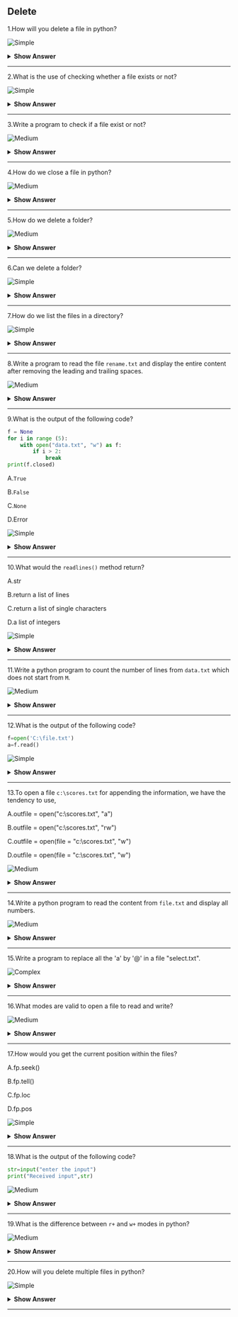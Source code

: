 ## Delete

1.How will you delete a file in python?

![Simple](https://github.com/revaturelabs/interviewquestions/blob/dev/ComplexityTags/simple%20(2).svg)

<details><summary><b>Show Answer</b></summary>
    <blockquote>

 - Many a times you need to delete the file instead of closing it.
 - If you try to delete the file which is not present, it will `throw` an Input Output error.

```python
import os
#delete file
os.remove("File.txt")
```

> The remove objects and path are described in the os module and hence it is to be imported.
        
</blockquote>

</details>

---

2.What is the use of checking whether a file exists or not?

![Simple](https://github.com/revaturelabs/interviewquestions/blob/dev/ComplexityTags/simple%20(2).svg)

<details><summary><b>Show Answer</b></summary>

> To avoid obtaining an error, we would possibly need to check if the file exists before trying to delete it.

</details>

---

3.Write a program to check if a file exist or not?

![Medium](https://github.com/revaturelabs/interviewquestions/blob/dev/ComplexityTags/Medium%20(2).svg)

<details><summary><b>Show Answer</b></summary>
    
> If we want to check whether the given file exists, we could use `.exists("file_name")`

```python
import os
if os.path.exists("my_file.txtt"):
    os.remove("my_file.txtt")
else:
    print("the file doesn't exist")
```

</details>

---

4.How do we close a file in python?

![Medium](https://github.com/revaturelabs/interviewquestions/blob/dev/ComplexityTags/Medium%20(2).svg)

<details><summary><b>Show Answer</b></summary>
    <blockquote>

```python
open("myFile.txt", "r") as fObj
#perform file operations
fObj.close()
```

 - It is always a good practice to close the file after using it.

Or else,
 - We can use "with" statement while opening the file. We don’t have to explicitly close the file object. As soon as the pointer goes out of the 'with' statement block, the file object is closed.
  
```python
with open("myFile.txt", "r") as fObj:
#perform file operations
#file is closed automatically
```

</blockquote>        
</details>

---

5.How do we delete a folder?

![Medium](https://github.com/revaturelabs/interviewquestions/blob/dev/ComplexityTags/Medium%20(2).svg)

<details><summary><b>Show Answer</b></summary>

> - In python, to delete a folder, we can use `os.rmdir()` method.
> - This `os.rmdir()` methos is used to delete only the empty folders.  
  
```python
import os
os.rmdir("folder_name")
```

</details>

---

6.Can we delete a folder?

![Simple](https://github.com/revaturelabs/interviewquestions/blob/dev/ComplexityTags/simple%20(2).svg)

<details><summary><b>Show Answer</b></summary>

> Yes,we can delete/remove a folder.But,you can remove only empty folders.
> We can't delete the folder which contains content inside the folder.

</details>

---

7.How do we list the files in a directory?

![Simple](https://github.com/revaturelabs/interviewquestions/blob/dev/ComplexityTags/simple%20(2).svg)

<details><summary><b>Show Answer</b></summary>

> To list all the files or directories from a particular path, we can use `os.listdir()` method.

```python
import os
for x in os.listdir('_'):
    print(x)
```

</details>

---

8.Write a program to read the file `rename.txt` and display the entire content after removing the leading and trailing spaces.

![Medium](https://github.com/revaturelabs/interviewquestions/blob/dev/ComplexityTags/Medium%20(2).svg)

<details><summary><b>Show Answer</b></summary>
    <blockquote>

```python
f = open("star.txt", "r")
d = f.readlines()
for i in d:
    print(i.strip())
f.close()
```
    
<details><summary> <b>Explanation</b> </summary>
    
> In the above program, we need to first read the file. After removing spaces, diplay the entire content in the file `rename.txt`.
    
</details>
    </details>

---

9.What is the output of the following code?

```python
f = None
for i in range (5):
    with open("data.txt", "w") as f:
        if i > 2:
            break
print(f.closed)
```

A.`True`

B.`False`

C.`None`

D.Error

![Simple](https://github.com/revaturelabs/interviewquestions/blob/dev/ComplexityTags/simple%20(2).svg)

<details><summary><b>Show Answer</b></summary>

> Option A.`True`

<details><summary><b>Explanation</b></summary>

> The `WITH` statement which is used to open file, guarantees that the file object is closed once the `with` block exits.

</details>
</details>

---

10.What would the `readlines()` method return?

A.str

B.return a list of lines

C.return a list of single characters

D.a list of integers

![Simple](https://github.com/revaturelabs/interviewquestions/blob/dev/ComplexityTags/simple%20(2).svg)

<details><summary><b>Show Answer</b></summary>

> Option B.return a list of lines

<details><summary><b>Explanation</b></summary>

> Every line is stored in a list and it will be returned.

</details>
</details>

---

11.Write a python program to count the number of lines from `data.txt` which does not start from `M`.

![Medium](https://github.com/revaturelabs/interviewquestions/blob/dev/ComplexityTags/Medium%20(2).svg)

<details><summary><b>Show Answer</b></summary>
    <blockquote>

```python
file=open("data.txt")
d=f.readlines()
count=0
for i in d:
     if i[0] != 'M':
         count=count+1
print("Total lines are :", count)
```

<details><summary> <b>Explanation</b> </summary>
    
- To count number of lines from `data.txt`, we can use `readlines()` method and then count the number of lines which doesn't start from M.
    
    </details>
</details>

---

12.What is the output of the following code?

```python
f=open('C:\file.txt')
a=f.read()
```

![Simple](https://github.com/revaturelabs/interviewquestions/blob/dev/ComplexityTags/simple%20(2).svg)

<details><summary><b>Show Answer</b></summary>

> It will read the content from the `file.txt` until the end of the file.

<details><summary><b>Explanation</b></summary>

> The `read()` method reads all the contents from the file.

</details>
</details>

---

13.To open a file `c:\scores.txt` for appending the information, we have the tendency to use,

A.outfile = open("c:\\scores.txt", "a")

B.outfile = open("c:\\scores.txt", "rw")

C.outfile = open(file = "c:\scores.txt", "w")

D.outfile = open(file = "c:\\scores.txt", "w")

![Medium](https://github.com/revaturelabs/interviewquestions/blob/dev/ComplexityTags/Medium%20(2).svg)

<details><summary><b>Show Answer</b></summary>

> Option A. `outfile = open("c:\\scores.txt", "a")`

<details><summary><b>Explanation</b></summary>

> It is used to indicate the data to be appended.

</details>
</details>

---

14.Write a python program to read the content from `file.txt` and display all numbers.

![Medium](https://github.com/revaturelabs/interviewquestions/blob/dev/ComplexityTags/Medium%20(2).svg)

<details><summary><b>Show Answer</b></summary>
    <blockquote>

```python
file = open("file.txt", "r")
d = file.read()
for i in d:
  if i.isdigit():
    print(i)
file.close()
```
<details><summary> <b>Explanation</b> </summary>
    
- To read the content from file `file.txt`, use `read()` method and to display all the numbers from the file, use `isdigit()` method.
    
</details>       
</details>

---

15.Write a program to replace all the 'a' by '@' in a file "select.txt".

![Complex](https://github.com/revaturelabs/interviewquestions/blob/dev/ComplexityTags/Complex%20(2).svg)

<details><summary><b>Show Answer</b></summary>
    <blockquote>

```python
f = open("select.txt", "r")
d = f.read()
d = d.replace('a', '@')
f.close()
f=open("select.txt", "w")
f.write(d)
f.close()
```
    
<details><summary> <b>Explanation</b> </summary>
    
- To replace one character with another character, we use `.replace()` method.
    
</details>       
</details>

---

16.What modes are valid to open a file to read and write?

![Medium](https://github.com/revaturelabs/interviewquestions/blob/dev/ComplexityTags/Medium%20(2).svg)

<details><summary><b>Show Answer</b></summary>
<blockquote>

 1.r+

 2.w+

 3.wb+
   
  </blockquote>

<details><summary><b>Explanation</b></summary>

> To open the files in read-write operations, `+` is used to append to file mode.

</details>
</details>

---

17.How would you get the current position within the files?

A.fp.seek()

B.fp.tell()

C.fp.loc

D.fp.pos

![Simple](https://github.com/revaturelabs/interviewquestions/blob/dev/ComplexityTags/simple%20(2).svg)

<details><summary><b>Show Answer</b></summary>

> Option B.`fp.tell()`

<details><summary><b>Explanation</b></summary>

> `fp.tell()` method is used to get the current position within the file.

</details>
</details>

---

18.What is the output of the following code?

```python
str=input("enter the input")
print("Received input",str)
```

![Medium](https://github.com/revaturelabs/interviewquestions/blob/dev/ComplexityTags/Medium%20(2).svg)

<details><summary><b>Show Answer</b></summary>

> enter the input:[x*5 for x in range(2,10,2)]
> received input is:[x*5 for x in range(2,10,2)]

<details><summary><b>Explanation</b></summary>

> It will print whatever is given as input

</details>
</details>

---

19.What is the difference between `r+` and `w+` modes in python?

![Medium](https://github.com/revaturelabs/interviewquestions/blob/dev/ComplexityTags/Medium%20(2).svg)

<details><summary><b>Show Answer</b></summary>
    <blockquote>

 **r+**:

 - It will not create a file if it does not exist.
 - If the file already exists, opening it with r+ does not destroy the contents.
  
 **w+**:

 - If the file does not exist,it will be created.
 - If the file already exists, opening it with r+ will destroy the contents.
        
        </blockquote>
</details>

---

20.How will you delete multiple files in python?

![Simple](https://github.com/revaturelabs/interviewquestions/blob/dev/ComplexityTags/simple%20(2).svg)

<details><summary><b>Show Answer</b></summary>

> - To delete multiple files, we can use loop over the list of files and use the higher than `os. rmdir()` operate. 
> - To delete a folder that contains all files, you want to remove `import shutil` package. 
  
</details>

---
